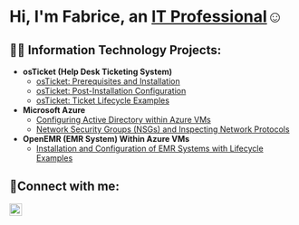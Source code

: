 <h1>Hi, I'm Fabrice, an <a href="https://linkedin.com/in/fabrice-francois-38ba30313/">IT Professional</a>☺</h1>

<h2>👨‍💻 Information Technology Projects:</h2>

- <b>osTicket (Help Desk Ticketing System)</b>
  - [osTicket: Prerequisites and Installation](https://github.com/FabriceF23/osticket-prereqs)
  - [osTicket: Post-Installation Configuration](https://github.com/FabriceF23/post-install-config)
  - [osTicket: Ticket Lifecycle Examples](https://github.com/FabriceF23/ticket-lifecycle)
- <b>Microsoft Azure</b>
  - [Configuring Active Directory within Azure VMs](https://github.com/FabriceF23/configure-ad)
  - [Network Security Groups (NSGs) and Inspecting Network Protocols](https://github.com/FabriceF23/azure-network-protocols)
- <b>OpenEMR (EMR System) Within Azure VMs</b>
  - [Installation and Configuration of EMR Systems with Lifecycle Examples](https://github.com/FabriceF23/openemr-install-config-lifecycle)

<h2>🤳Connect with me:</h2>

[<img align="left" alt="Fabrice | LinkedIn" width="22px" src="https://cdn.jsdelivr.net/npm/simple-icons@v3/icons/linkedin.svg" />][linkedin]

[linkedin]: https://linkedin.com/in/fabrice-francois-38ba30313
